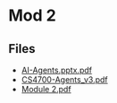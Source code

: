 # Mod 2

## Files

- [AI-Agents.pptx.pdf](AI-Agents.pptx.pdf)
- [CS4700-Agents_v3.pdf](CS4700-Agents_v3.pdf)
- [Module 2.pdf](Module%202.pdf)
